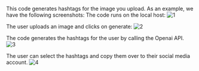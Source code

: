 This code generates hashtags for the image you upload. As an example, we have the following screenshots:
The code runs on the local host:
![1](https://github.com/user-attachments/assets/334b8f44-80a4-4314-b190-0ff7ff548b5a)

The user uploads an image and clicks on generate:
![2](https://github.com/user-attachments/assets/4e3a35f6-8e12-4cfc-ae91-f0aa46cf7715)

The code generates the hashtags for the user by calling the Openai API.
![3](https://github.com/user-attachments/assets/5829f82b-0fb7-490a-acab-5ce93179f99c)

The user can select the hashtags and copy them over to their social media account.
![4](https://github.com/user-attachments/assets/49ef5836-86ca-4280-8628-593d20276ade)

